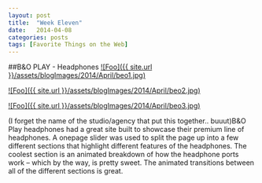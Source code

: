```yaml
---
layout: post
title:  "Week Eleven"
date:   2014-04-08
categories: posts
tags: [Favorite Things on the Web]
---
```


##B&O PLAY - Headphones
<a target="_blank" href="http://www.beoplay.com/" rel="beoplay.com">![Foo]({{ site.url }}/assets/blogImages/2014/April/beo1.jpg)</a>  
  
   
<a target="_blank" href="http://www.beoplay.com/" rel="beoplay.com">![Foo]({{ site.url }}/assets/blogImages/2014/April/beo2.jpg)</a>   
  
  
<a target="_blank" href="http://www.beoplay.com/" rel="beoplay.com">![Foo]({{ site.url }}/assets/blogImages/2014/April/beo3.jpg)</a>  
  
  
(I forget the name of the studio/agency that put this together.. buuut)B&O Play headphones had a great site built to showcase their premium line of headphones. A onepage slider was used to split the page up into a few different sections that highlight different features of the headphones. The coolest section is an animated breakdown of how the headphone ports work – which by the way, is pretty sweet. The animated transitions between all of the different sections is great.